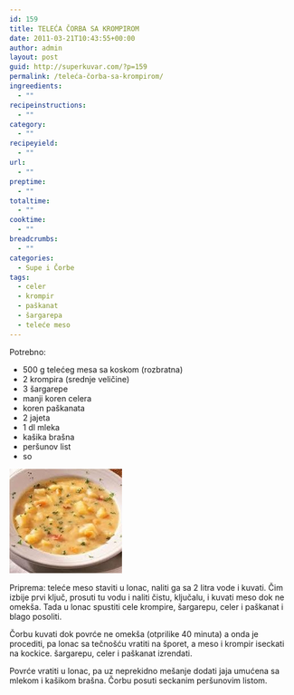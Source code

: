 ```yaml
---
id: 159
title: TELEĆA ČORBA SA KROMPIROM
date: 2011-03-21T10:43:55+00:00
author: admin
layout: post
guid: http://superkuvar.com/?p=159
permalink: /teleća-čorba-sa-krompirom/
ingreedients:
  - ""
recipeinstructions:
  - ""
category:
  - ""
recipeyield:
  - ""
url:
  - ""
preptime:
  - ""
totaltime:
  - ""
cooktime:
  - ""
breadcrumbs:
  - ""
categories:
  - Supe i Čorbe
tags:
  - celer
  - krompir
  - paškanat
  - šargarepa
  - teleće meso
---
```

Potrebno:

  * 500 g telećeg mesa sa koskom (rozbratna)
  * 2 krompira (srednje veličine)
  * 3 šargarepe
  * manji koren celera
  * koren paškanata
  * 2 jajeta
  * 1 dl mleka
  * kašika brašna
  * peršunov list
  * so

<img class="alignnone size-full wp-image-820" title="telecacorbasakrompirom" src="/wp-content/uploads/2011/03/telecacorbasakrompirom-e1306838786577.jpg" alt="" width="199" height="184" /> 

Priprema: teleće meso staviti u lonac, naliti ga sa 2 litra vode i kuvati. Čim izbije prvi ključ, prosuti tu vodu i naliti čistu, ključalu, i kuvati meso dok ne omekša. Tada u lonac spustiti cele krompire, šargarepu, celer i paškanat i blago posoliti.

Čorbu kuvati dok povrće ne omekša (otprilike 40 minuta) a onda je procediti, pa lonac sa tečnošću vratiti na šporet, a meso i krompir iseckati na kockice. šargarepu, celer i paškanat izrendati.

Povrće vratiti u lonac, pa uz neprekidno mešanje dodati jaja umućena sa mlekom i kašikom brašna. Čorbu posuti seckanim peršunovim listom.